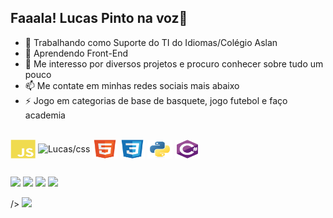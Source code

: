 ## Faaala! Lucas Pinto na voz👋


  - 🔭 Trabalhando como Suporte do TI do Idiomas/Colégio Aslan
  - 🌱 Aprendendo Front-End
  - 🤔 Me interesso por diversos projetos e procuro conhecer sobre tudo um pouco
  - 📫 Me contate em minhas redes sociais mais abaixo
  - ⚡ Jogo em categorias de base de basquete, jogo futebol e faço academia
  
<div style="display: inline_block"><br>
   <img align="center" alt="Rafa-Js" height="30" width="40" src="https://raw.githubusercontent.com/devicons/devicon/master/icons/javascript/javascript-plain.svg">
   <img align="center" alt="Lucas/css" height="30" width="40" src="https://cdn.jsdelivr.net/gh/devicons/devicon@latest/icons/angular/angular-original.svg">
   <img align="center" alt="Lucas-HTML" height="30" width="40" src="https://raw.githubusercontent.com/devicons/devicon/master/icons/html5/html5-original.svg">
   <img align="center" alt="Lucas-CSS" height="30" width="40" src="https://raw.githubusercontent.com/devicons/devicon/master/icons/css3/css3-original.svg">
   <img align="center" alt="Lucas-Python" height="30" width="40" src="https://raw.githubusercontent.com/devicons/devicon/master/icons/python/python-original.svg">
   <img align="center" alt="Lucas-Csharp" height="30" width="40" src="https://raw.githubusercontent.com/devicons/devicon/master/icons/csharp/csharp-original.svg">
  
 </div>
 
   ##
 
 <div> 

   <a href="https://instagram.com/_lucaspinto17" target="_blank"><img src="https://img.shields.io/badge/-Instagram-%23E4405F?style=for-the-badge&logo=instagram&logoColor=white" target="_blank"></a>
  	<a href="https://www.twitch.tv/zeyumtg" target="_blank"><img src="https://img.shields.io/badge/Twitch-9146FF?style=for-the-badge&logo=twitch&logoColor=white" target="_blank"></a>
   <a href = "alunolucaspinto@gmail.com"><img src="https://img.shields.io/badge/-Gmail-%23333?style=for-the-badge&logo=gmail&logoColor=white" target="_blank"></a>
   <a href="https://www.linkedin.com/in/" target="_blank"><img src="https://img.shields.io/badge/-LinkedIn-%230077B5?style=for-the-badge&logo=linkedin&logoColor=white" target="_blank"></a> 
 
 </div>
 <picture>
  <source
    srcset="https://github-readme-stats.vercel.app/api?username=lucaspinto17&show_icons=true&theme=dark"
    media="(prefers-color-scheme: dark)"
  />
  />
  <img src="https://github-readme-stats.vercel.app/api?username=lucaspinto17&show_icons=true" />
</picture>

